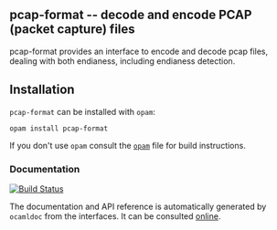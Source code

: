 ## pcap-format -- decode and encode PCAP (packet capture) files

pcap-format provides an interface to encode and decode pcap files, dealing with
both endianess, including endianess detection.

## Installation

`pcap-format` can be installed with `opam`:

    opam install pcap-format

If you don't use `opam` consult the [`opam`](opam) file for build
instructions.

### Documentation

[![Build Status](https://travis-ci.org/mirage/ocaml-pcap.svg?branch=master)](https://travis-ci.org/mirage/ocaml-pcap)

The documentation and API reference is automatically generated by
`ocamldoc` from the interfaces. It can be consulted [online][2].

[2]: https://mirage.github.io/ocaml-pcap/Pcap.html
